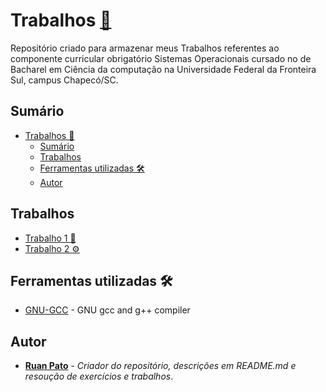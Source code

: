 # Trabalhos [:link:](https://github.com/ruanpato/sistemasOperacionais/tree/master/trabalhos) #

Repositório criado para armazenar meus Trabalhos referentes ao componente curricular obrigatório Sistemas Operacionais cursado no de Bacharel em Ciência da computação na Universidade Federal da Fronteira Sul, campus Chapecó/SC.

## Sumário ##

- [Trabalhos :link:](#trabalhos-link)
  - [Sumário](#sumário)
  - [Trabalhos](#trabalhos)
  - [Ferramentas utilizadas 🛠️](#ferramentas-utilizadas-️)
  - [Autor](#autor)

## Trabalhos ##

- [Trabalho 1 🔧](https://github.com/ruanpato/sistemasOperacionais/tree/master/trabalhos/1)
- [Trabalho 2 ⚙](https://github.com/ruanpato/sistemasOperacionais/tree/master/trabalhos/2)

## Ferramentas utilizadas 🛠️ ##

- [GNU-GCC](https://gcc.gnu.org/) - GNU gcc and g++ compiler

## Autor ##

- **[Ruan Pato](https://github.com/ruanpato)** - *Criador do repositório, descrições em README.md e resoução de exercícios e trabalhos*.
